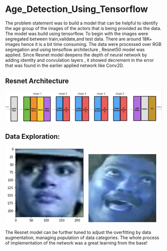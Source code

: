 # Age_Detection_Using_Tensorflow

The problem statement was to build a model that can be helpful to identify the age group of the images of the actors that is being provided as the data. The model was build using tensorflow. To begin with the images were segregated between train,validate,and test data. There are around 18K+ images hence it is a bit time consuming.
The data were processed over RGB segregation and using tensoflow architecture , Resnet50  model was applied. Since Resnet model deepens the depth of neural network by adding identity and convulation layers , it showed decrement in the error that was found in the earlier applied network like Conv2D. 

## Resnet Architecture 
 ![Resnet](https://github.com/Eva86271/Age_Detection_Using_Tensorflow/blob/main/Image_Age/Resnet50.png)
## Data Exploration:
 
![Image1](https://github.com/Eva86271/Age_Detection_Using_Tensorflow/blob/main/Image_Age/output_12_1.png)
![Image2](https://github.com/Eva86271/Age_Detection_Using_Tensorflow/blob/main/Image_Age/output_14_1.png)

The Resnet model can be further tuned to adjust the overfitting by data augmentation, managing population of data categories. 
The whole process of implementation of the network was a great learning from the base!
